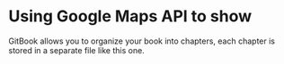 # Using Google Maps API to show 

GitBook allows you to organize your book into chapters, each chapter is stored in a separate file like this one.
